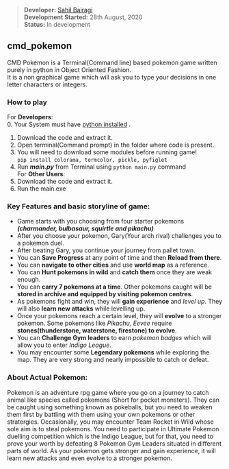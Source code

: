 > **Developer:** [Sahil Bairagi](http://Sahil-k1509.github.io)  
> **Development Started:** 28th August, 2020  
> **Status:** In development  

## cmd_pokemon
CMD Pokemon is a Terminal(Command line) based pokemon game written purely in python in Object Oriented Fashion.  
It is a non graphical game which will ask you to type your decisions in one letter characters or integers.


### How to play
For **Developers**:  
0. Your System must have [python installed](https://www.python.org/)  .
1. Download the code and extract it.
2. Open terminal(Command prompt) in the folder where code is present.
3. You will need to download some modules before running game!  
    `pip install colorama, termcolor, pickle, pyfiglet`
4. Run _**main.py**_ from Terminal using `python main.py` command   
For **Other Users**:  
1. Download the code and extract it.
2. Run the main.exe


### Key Features and basic storyline of game:
- Game starts with you choosing from four starter pokemons _**(charmander, bulbasaur, squirtle and pikachu)**_
- After you choose your pokemon, Gary(Your arch rival) challenges you to a pokemon duel.
- After beating Gary, you continue your journey from pallet town.
- You can **Save Progress** at any point of time and then **Reload from there**.
- You can **navigate to other cities** and use **world map** as a reference.
- You can **Hunt pokemons in wild** and **catch them** once they are weak enough.
- You can **carry 7 pokemons at a time**. Other pokemons caught will be **stored in archive and equipped by visiting pokemon centres**.
- As pokemons fight and win, they will **gain experience** and *level up*. They will also **learn new attacks** while levelling up.
- Once your pokemons reach a certain level, they will **evolve** to a stronger pokemon. Some pokemons like *Pikachu, Eevee* require **stones(thunderstone, waterstone, firestone) to evolve**.
- You can **Challenge Gym leaders** to earn *pokemon badges* which will allow you to enter *Indigo League*.
- You may encounter some **Legendary pokemons** while exploring the map. They are very strong and nearly impossible to catch or defeat.

### About Actual Pokemon:
Pokemon is an adventure rpg game where you go on a journey to catch animal like species called pokemons (Short for pocket monsters).
They can be caught using something known as pokeballs, but you need to weaken them first by battling with them using your own pokemons or other
stratergies. Occasionally, you may encounter Team Rocket in Wild whose sole aim is to steal pokemons. You need to participate in Ultimate
Pokemon duelling competition which is the Indigo League, but for that, you need to prove your worth by defeating 8 Pokemon Gym Leaders situated in
different parts of world. As your pokemon gets stronger and gain experience, it will learn new attacks and even evolve to a stronger pokemon.
